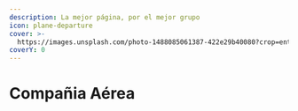 ```yaml
---
description: La mejor página, por el mejor grupo
icon: plane-departure
cover: >-
  https://images.unsplash.com/photo-1488085061387-422e29b40080?crop=entropy&cs=srgb&fm=jpg&ixid=M3wxOTcwMjR8MHwxfHNlYXJjaHw4fHxwbGFuZXxlbnwwfHx8fDE3MzA1NTgxNDV8MA&ixlib=rb-4.0.3&q=85
coverY: 0
---
```


# Compañia Aérea

